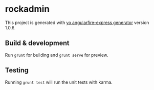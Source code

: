 # rockadmin

This project is generated with [yo angularfire-express generator](https://github.com/matheushf/generator-angularfire-express)
version 1.0.6.

## Build & development

Run `grunt` for building and `grunt serve` for preview.

## Testing

Running `grunt test` will run the unit tests with karma.
